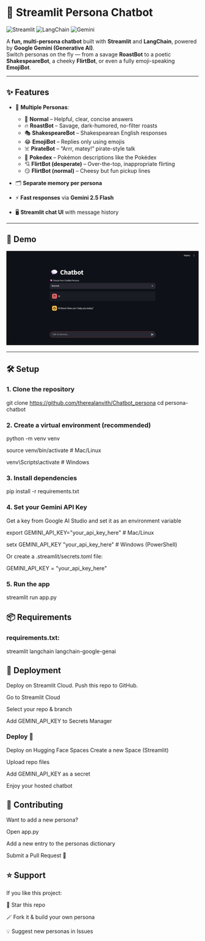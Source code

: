 # 💬 Streamlit Persona Chatbot
![Streamlit](https://img.shields.io/badge/Made%20with-Streamlit-FF4B4B?logo=streamlit&logoColor=white)
![LangChain](https://img.shields.io/badge/Powered%20by-LangChain-2E8B57?logo=chainlink&logoColor=white)
![Gemini](https://img.shields.io/badge/AI-Google%20Gemini-4285F4?logo=google&logoColor=white)

A **fun, multi-persona chatbot** built with **Streamlit** and **LangChain**, powered by **Google Gemini (Generative AI)**.  
Switch personas on the fly — from a savage **RoastBot** to a poetic **ShakespeareBot**, a cheeky **FlirtBot**, or even a fully emoji-speaking **EmojiBot**.  

---

## ✨ Features
- 🧠 **Multiple Personas**:
  - 🤖 **Normal** – Helpful, clear, concise answers  
  - 🔥 **RoastBot** – Savage, dark-humored, no-filter roasts  
  - 🎭 **ShakespeareBot** – Shakespearean English responses  
  - 😂 **EmojiBot** – Replies only using emojis  
  - ☠️ **PirateBot** – “Arrr, matey!” pirate-style talk  
  - 📖 **Pokedex** – Pokémon descriptions like the Pokédex  
  - 💘 **FlirtBot (desperate)** – Over-the-top, inappropriate flirting  
  - 😏 **FlirtBot (normal)** – Cheesy but fun pickup lines  

- 🗂️ **Separate memory per persona**  
- ⚡ **Fast responses** via **Gemini 2.5 Flash**  
- 🖥️ **Streamlit chat UI** with message history  

---

## 📸 Demo
![demo-screenshot](demo.png)

---

## 🛠️ Setup

### 1. Clone the repository

git clone https://github.com/therealanvith/Chatbot_persona
cd persona-chatbot

### 2. Create a virtual environment (recommended)

python -m venv venv

source venv/bin/activate  # Mac/Linux

venv\Scripts\activate     # Windows

### 3. Install dependencies

pip install -r requirements.txt

### 4. Set your Gemini API Key
Get a key from Google AI Studio and set it as an environment variable

export GEMINI_API_KEY="your_api_key_here"   # Mac/Linux

setx GEMINI_API_KEY "your_api_key_here"     # Windows (PowerShell)

Or create a .streamlit/secrets.toml file:

GEMINI_API_KEY = "your_api_key_here"

### 5. Run the app

streamlit run app.py


## 📦 Requirements

### requirements.txt:

streamlit
langchain
langchain-google-genai

## 🚀 Deployment

Deploy on Streamlit Cloud.
Push this repo to GitHub.

Go to Streamlit Cloud

Select your repo & branch

Add GEMINI_API_KEY to Secrets Manager

### Deploy 🎉

Deploy on Hugging Face Spaces
Create a new Space (Streamlit)

Upload repo files

Add GEMINI_API_KEY as a secret

Enjoy your hosted chatbot

## 🤝 Contributing
Want to add a new persona?

Open app.py

Add a new entry to the personas dictionary

Submit a Pull Request 🚀

## ⭐ Support
If you like this project:

🌟 Star this repo

🪄 Fork it & build your own persona

💡 Suggest new personas in Issues